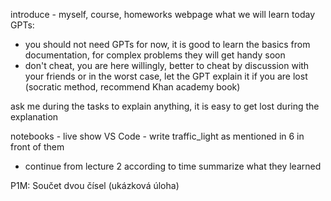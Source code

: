 introduce - myself, course, homeworks
webpage
what we will learn today
GPTs:
- you should not need GPTs for now, it is good to learn the basics from documentation, for complex problems they will get handy soon
- don't cheat, you are here willingly, better to cheat by discussion with your friends or in the worst case, let the GPT explain it if you are lost (socratic method, recommend Khan academy book)

ask me during the tasks to explain anything, it is easy to get lost during the explanation

notebooks 
    - live show VS Code
    - write traffic_light as mentioned in 6 in front of them

- continue from lecture 2 according to time
summarize what they learned

P1M: Součet dvou čísel (ukázková úloha)